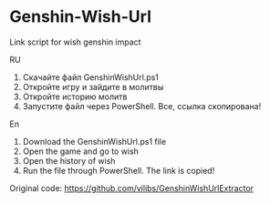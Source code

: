# Genshin-Wish-Url

Link script for wish genshin impact

RU
1) Скачайте файл GenshinWishUrl.ps1
2) Откройте игру и зайдите в молитвы
3) Откройте историю молитв
4) Запустите файл через PowerShell.
Все, ссылка скопирована!

En
1) Download the GenshinWishUrl.ps1 file
2) Open the game and go to wish
3) Open the history of wish
4) Run the file through PowerShell. The link is copied!


Original code: https://github.com/vilibs/GenshinWishUrlExtractor

